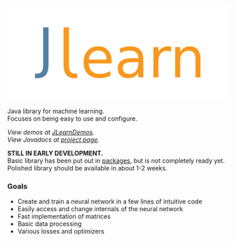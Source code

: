 <!---<img alt="JLearn" src="JLearn-logo.svg" width="60%" />-->
![JLearn](JLearn-logo.svg)

Java library for machine learning.  
Focuses on being easy to use and configure.

*View demos at [JLearnDemos](https://github.com/yixqiao/JLearnDemos).*  
*View Javadocs at [project page](https://yixqiao.github.io/JLearn/).*

**STILL IN EARLY DEVELOPMENT.**  
Basic library has been put out in [packages](https://github.com/yixqiao/JLearn/packages), but is not completely ready yet.  
Polished library should be available in about 1-2 weeks.

### Goals
- Create and train a neural network in a few lines of intuitive code
- Easily access and change internals of the neural network
- Fast implementation of matrices
- Basic data processing
- Various losses and optimizers
